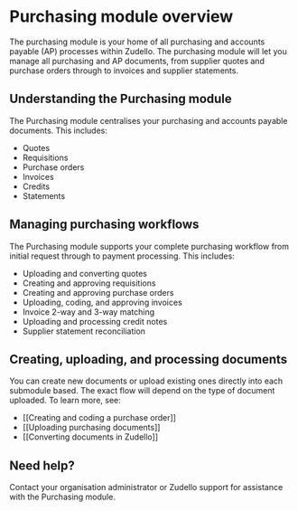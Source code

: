 # Purchasing module overview

The purchasing module is your home of all purchasing and accounts payable (AP) processes within Zudello. The purchasing module will let you manage all purchasing and AP documents, from supplier quotes  and purchase orders through to invoices and supplier statements. 

## Understanding the Purchasing module

The Purchasing module centralises your purchasing and accounts payable documents. This includes:

- Quotes
- Requisitions
- Purchase orders
- Invoices
- Credits
- Statements

## Managing purchasing workflows

The Purchasing module supports your complete purchasing workflow from initial request through to payment processing. This includes:

- Uploading and converting quotes
- Creating and approving requisitions
- Creating and approving purchase orders
- Uploading, coding, and approving invoices
- Invoice 2-way and 3-way matching
- Uploading and processing credit notes
- Supplier statement reconciliation

## Creating, uploading, and processing documents

You can create new documents or upload existing ones directly into each submodule based. The exact flow will depend on the type of document uploaded. To learn more, see:

- [[Creating and coding a purchase order]]
- [[Uploading purchasing documents]]
- [[Converting documents in Zudello]]

## Need help?

Contact your organisation administrator or Zudello support for assistance with the Purchasing module.